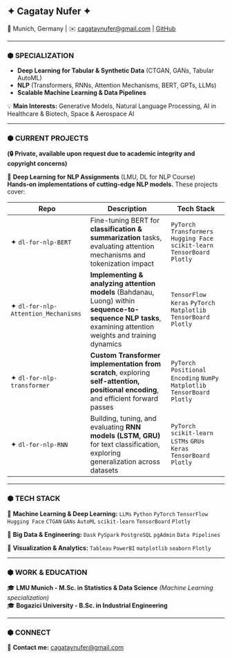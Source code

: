 ## ✦ Cagatay Nufer ✦
📍 Munich, Germany | ✉️ cagataynufer@gmail.com | [GitHub](https://github.com/cagataynufer)

---

### ⬢ SPECIALIZATION
- **Deep Learning for Tabular & Synthetic Data** (CTGAN, GANs, Tabular AutoML)
- **NLP** (Transformers, RNNs, Attention Mechanisms, BERT, GPTs, LLMs)
- **Scalable Machine Learning & Data Pipelines**

💡 **Main Interests:** Generative Models, Natural Language Processing, AI in Healthcare & Biotech, Space & Aerospace AI

---

### ⬢ CURRENT PROJECTS
**(🔒 Private, available upon request due to academic integrity and copyright concerns)**

📂 **Deep Learning for NLP Assignments** (LMU, DL for NLP Course)  
**Hands-on implementations of cutting-edge NLP models.** These projects cover:

| **Repo** | **Description** | **Tech Stack** |
|---|---|---|
| ✦ `dl-for-nlp-BERT` | Fine-tuning BERT for **classification & summarization** tasks, evaluating attention mechanisms and tokenization impact | `PyTorch` `Transformers` `Hugging Face` `scikit-learn` `TensorBoard` `Plotly` |
| ✦ `dl-for-nlp-Attention_Mechanisms` | **Implementing & analyzing attention models** (Bahdanau, Luong) within **sequence-to-sequence NLP tasks**, examining attention weights and training dynamics | `TensorFlow` `Keras` `PyTorch` `Matplotlib` `TensorBoard` `Plotly` |
| ✦ `dl-for-nlp-transformer` | **Custom Transformer implementation from scratch**, exploring **self-attention, positional encoding**, and efficient forward passes | `PyTorch` `Positional Encoding` `NumPy` `Matplotlib` `TensorBoard` `Plotly` |
| ✦ `dl-for-nlp-RNN` | Building, tuning, and evaluating **RNN models (LSTM, GRU)** for text classification, exploring generalization across datasets | `PyTorch` `scikit-learn` `LSTMs` `GRUs` `Keras` `TensorBoard` `Plotly` |

---

### ⬢ TECH STACK
📌 **Machine Learning & Deep Learning:**
`LLMs` `Python` `PyTorch` `TensorFlow` `Hugging Face` `CTGAN` `GANs` `AutoML` `scikit-learn` `TensorBoard` `Plotly`

📌 **Big Data & Engineering:**
`Dask` `PySpark` `PostgreSQL` `pgAdmin` `Data Pipelines`

📌 **Visualization & Analytics:**
`Tableau` `PowerBI` `matplotlib` `seaborn` `Plotly`

---

### ⬢ WORK & EDUCATION
🎓 **LMU Munich - M.Sc. in Statistics & Data Science** *(Machine Learning specialization)*  
🎓 **Bogazici University - B.Sc. in Industrial Engineering**

---

### ⬢ CONNECT
📩 **Contact me:** cagataynufer@gmail.com  
